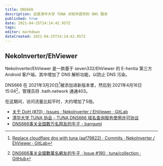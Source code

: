 ```yaml
---
title: DNS666
description: 这是清华大学 TUNA 对校外提供的 DNS 服务
published: true
date: 2021-04-25T14:14:42.957Z
tags: 
editor: markdown
dateCreated: 2021-04-25T14:14:42.957Z
---
```


## NekoInverter/EhViewer

NekoInverter/EhViewer 是一款基于 seven332/EhViewer 的 E-hentia 第三方 Android 客户端，其中增加了 DNS 解析功能，以防止 DNS 污染。

DNS666 在 2021年3月20日[^01]被添加进新版本里，然后到 2021年4月16日15:04[^02]，管理员将 .hath.network 通通403。

[^01]: [Replace cloudflare dns with tuna (aaf79822) · Commits · NekoInverter / EhViewer · GitLab](https://web.archive.org/web/20210425140457/https://gitlab.com/NekoInverter/EhViewer/-/commit/aaf7982238fb910607acaf602252f2e27a0a5a0c)

[^02]: [DNS666事关全國數萬名網友的牛子 · Issue #190 · tuna/collection · GitHub](https://web.archive.org/web/20210420035326/https://github.com/tuna/collection/issues/190)

在这期间，访问流量比起平时，大约增加了5倍。

+ [关于 DoH (#70) · Issues · NekoInverter / EhViewer · GitLab](https://web.archive.org/web/20210420035706/https://gitlab.com/NekoInverter/EhViewer/-/issues/70)
+ [清华大学 TUNA 协会 - TUNA DNS666 域名查询服务使用许可协议](https://web.archive.org/web/20200207124119/https://tuna.moe/help/dns-license/)
+ [DNS666事关全国数万名网友的牛子 - bangumi](https://web.archive.org/web/20210420035358/https://bgm.tv/group/topic/362474)